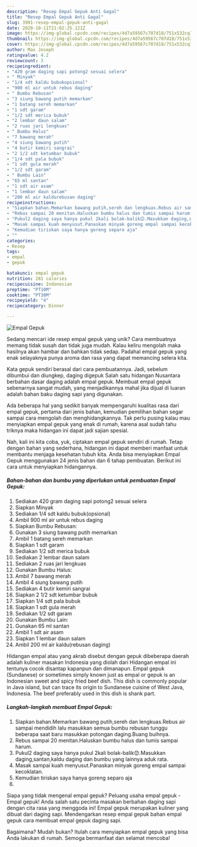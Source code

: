 ```yaml
---
description: "Resep Empal Gepuk Anti Gagal"
title: "Resep Empal Gepuk Anti Gagal"
slug: 3991-resep-empal-gepuk-anti-gagal
date: 2020-10-11T21:02:25.121Z
image: https://img-global.cpcdn.com/recipes/4d7a59567c707d18/751x532cq70/empal-gepuk-foto-resep-utama.jpg
thumbnail: https://img-global.cpcdn.com/recipes/4d7a59567c707d18/751x532cq70/empal-gepuk-foto-resep-utama.jpg
cover: https://img-global.cpcdn.com/recipes/4d7a59567c707d18/751x532cq70/empal-gepuk-foto-resep-utama.jpg
author: Max Joseph
ratingvalue: 4.2
reviewcount: 3
recipeingredient:
- "420 gram daging sapi potong2 sesuai selera"
- " Minyak"
- "1/4 sdt kaldu bubukopsional"
- "900 ml air untuk rebus daging"
- " Bumbu Rebusan"
- "3 siung bawang putih memarkan"
- "1 batang sereh memarkan"
- "1 sdt garam"
- "1/2 sdt merica bubuk"
- "2 lembar daun salam"
- "2 ruas jari lengkuas"
- " Bumbu Halus"
- "7 bawang merah"
- "4 siung bawang putih"
- "4 butir kemiri sangrai"
- "2 1/2 sdt ketumbar bubuk"
- "1/4 sdt pala bubuk"
- "1 sdt gula merah"
- "1/2 sdt garam"
- " Bumbu Lain"
- "65 ml santan"
- "1 sdt air asam"
- "1 lembar daun salam"
- "200 ml air kaldurebusan daging"
recipeinstructions:
- "Siapkan bahan.Memarkan bawang putih,sereh dan lengkuas.Rebus air sampai mendidih lalu masukkan semua bumbu rebusan tunggu beberapa saat baru masukkan potongan daging.Buang buihnya."
- "Rebus sampai 20 menitan.Haluskan bumbu halus dan tumis sampai harum."
- "Pukul2 daging saya hanya pukul 2kali bolak-balik😊.Masukkan daging,santan,kaldu daging dan bumbu yang lainnya aduk rata."
- "Masak sampai kuah menyusut.Panaskan minyak goreng empal sampai kecoklatan."
- "Kemudian tiriskan saya hanya goreng separo aja"
- ""
categories:
- Resep
tags:
- empal
- gepuk

katakunci: empal gepuk 
nutrition: 281 calories
recipecuisine: Indonesian
preptime: "PT10M"
cooktime: "PT30M"
recipeyield: "4"
recipecategory: Dinner

---
```



![Empal Gepuk](https://img-global.cpcdn.com/recipes/4d7a59567c707d18/751x532cq70/empal-gepuk-foto-resep-utama.jpg)

Sedang mencari ide resep empal gepuk yang unik? Cara membuatnya memang tidak susah dan tidak juga mudah. Kalau keliru mengolah maka hasilnya akan hambar dan bahkan tidak sedap. Padahal empal gepuk yang enak selayaknya punya aroma dan rasa yang dapat memancing selera kita.

Kata gepuk sendiri berasal dari cara pembuatannya. Jadi, sebelum dibumbui dan diungkep, daging digepuk Salah satu hidangan Nusantara berbahan dasar daging adalah empal gepuk. Membuat empal gepuk sebenarnya sangat mudah, yang menjadikannya mahal jika dijual di luaran adalah bahan baku daging sapi yang digunakan.

Ada beberapa hal yang sedikit banyak mempengaruhi kualitas rasa dari empal gepuk, pertama dari jenis bahan, kemudian pemilihan bahan segar sampai cara mengolah dan menghidangkannya. Tak perlu pusing kalau mau menyiapkan empal gepuk yang enak di rumah, karena asal sudah tahu triknya maka hidangan ini dapat jadi sajian spesial.


Nah, kali ini kita coba, yuk, ciptakan empal gepuk sendiri di rumah. Tetap dengan bahan yang sederhana, hidangan ini dapat memberi manfaat untuk membantu menjaga kesehatan tubuh kita. Anda bisa menyiapkan Empal Gepuk menggunakan 24 jenis bahan dan 6 tahap pembuatan. Berikut ini cara untuk menyiapkan hidangannya.

<!--inarticleads1-->

##### Bahan-bahan dan bumbu yang diperlukan untuk pembuatan Empal Gepuk:

1. Sediakan 420 gram daging sapi potong2 sesuai selera
1. Siapkan  Minyak
1. Sediakan 1/4 sdt kaldu bubuk(opsional)
1. Ambil 900 ml air untuk rebus daging
1. Siapkan  Bumbu Rebusan:
1. Gunakan 3 siung bawang putih memarkan
1. Ambil 1 batang sereh memarkan
1. Siapkan 1 sdt garam
1. Sediakan 1/2 sdt merica bubuk
1. Sediakan 2 lembar daun salam
1. Sediakan 2 ruas jari lengkuas
1. Gunakan  Bumbu Halus:
1. Ambil 7 bawang merah
1. Ambil 4 siung bawang putih
1. Sediakan 4 butir kemiri sangrai
1. Siapkan 2 1/2 sdt ketumbar bubuk
1. Siapkan 1/4 sdt pala bubuk
1. Siapkan 1 sdt gula merah
1. Sediakan 1/2 sdt garam
1. Gunakan  Bumbu Lain:
1. Gunakan 65 ml santan
1. Ambil 1 sdt air asam
1. Siapkan 1 lembar daun salam
1. Ambil 200 ml air kaldu(rebusan daging)


Hidangan empal atau yang akrab disebut dengan gepuk dibeberapa daerah adalah kuliner masakan Indonesia yang diolah dari Hidangan empal ini tentunya cocok disantap kapanpun dan dimanapun. Empal gepuk (Sundanese) or sometimes simply known just as empal or gepuk is an Indonesian sweet and spicy fried beef dish. This dish is commonly popular in Java island, but can trace its origin to Sundanese cuisine of West Java, Indonesia. The beef preferably used in this dish is shank part. 

<!--inarticleads2-->

##### Langkah-langkah membuat Empal Gepuk:

1. Siapkan bahan.Memarkan bawang putih,sereh dan lengkuas.Rebus air sampai mendidih lalu masukkan semua bumbu rebusan tunggu beberapa saat baru masukkan potongan daging.Buang buihnya.
1. Rebus sampai 20 menitan.Haluskan bumbu halus dan tumis sampai harum.
1. Pukul2 daging saya hanya pukul 2kali bolak-balik😊.Masukkan daging,santan,kaldu daging dan bumbu yang lainnya aduk rata.
1. Masak sampai kuah menyusut.Panaskan minyak goreng empal sampai kecoklatan.
1. Kemudian tiriskan saya hanya goreng separo aja
1. 


Siapa yang tidak mengenal empal gepuk? Peluang usaha empal gepuk -Empal gepuk! Anda salah satu pecinta masakan berbahan daging sapi dengan cita rasa yang menggoda ini! Empal gepuk merupakan kuliner yang dibuat dari daging sapi. Mendengarkan resep empal gepuk bahan empal gepuk cara membuat empal gepuk daging sapi. 

Bagaimana? Mudah bukan? Itulah cara menyiapkan empal gepuk yang bisa Anda lakukan di rumah. Semoga bermanfaat dan selamat mencoba!
